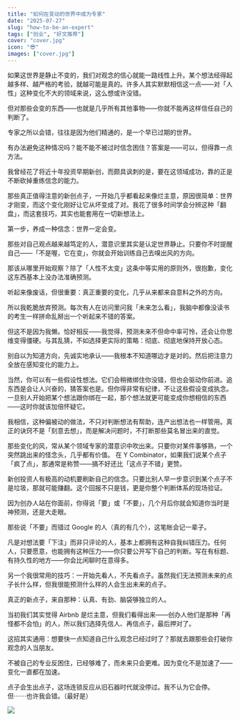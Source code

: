 ```yaml
---
title: "如何在变动的世界中成为专家"
date: "2025-07-27"
slug: "how-to-be-an-expert"
tags: ["创业", "好文推荐"]
cover: "cover.jpg"
icon: "😎"
images: ["cover.jpg"]
---
```

如果这世界是静止不变的，我们对观念的信心就能一路线性上升。某个想法经得起越多样、越严格的考验，就越可能是真的。许多人其实默默相信这一点——对「人性」这种变化不大的领域来说，这么想或许没错。



但对那些会变的东西——也就是几乎所有其他事物——你就不能再这样信任自己的判断了。



专家之所以会错，往往是因为他们精通的，是一个早已过期的世界。



有办法避免这种情况吗？能不能不被过时信念困住？答案是——可以，但得靠一点方法。



我曾经花了将近十年投资早期新创，而颇具讽刺的是，要在这领域成功，靠的正是不断砍掉重练信念的能力。



那些真正值得注意的新创点子，一开始几乎都看起来像烂主意，原因很简单：世界才刚变，而这个变化刚好让它从坏变成了对。我花了很多时间学会分辨这种「翻盘」，而这套技巧，其实也能套用在一切新想法上。



第一步，养成一种信念：世界一定会变。



那些对自己观点越来越笃定的人，潜意识里其实是认定世界静止。只要你不时提醒自己——「不是喔，它在变」，你就会开始训练自己去嗅出风的方向。



那该从哪里开始观察？除了「人性不太变」这条中等实用的原则外，很抱歉，变化这东西基本上没办法准确预测。



听起来像废话，但很重要：真正重要的变化，几乎从来都来自意料之外的方向。



所以我乾脆放弃预测。每次有人在访问里问我「未来怎么看」，我脑中都像没读书的考生一样拼命乱掰出一个听起来不错的答案。



但这不是因为我懒。恰好相反——我觉得，预测未来不但命中率可怜，还会让你思维变得僵硬。与其乱猜，不如选择更实际的策略：彻底、彻底地保持开放心态。



别自以为知道方向，先诚实地承认——我根本不知道哪边才是对的。然后把注意力全放在感知变化的能力上。



当然，你可以有一些假设性想法。它们会稍微绑住你没错，但也会驱动你前进。追东西是会让人兴奋的，猜答案也是。但你得非常有纪律，不让这些假设变成执念。
一旦别人开始把某个想法跟你绑在一起，那个想法就更可能变成你想相信的东西——这时你就该加倍怀疑它。



我相信，这种偏被动的做法，不只对判断想法有帮助，连产出想法也一样管用。真正的诀窍不是「刻意去想」，而是解决问题时，不打断那些莫名冒出来的直觉。



那些变化的风，常从某个领域专家的潜意识中吹出来。只要你对某件事够熟，一个突然跳出来的怪念头，几乎都有价值。
在 Y Combinator，如果我们说某个点子「疯了点」，那通常是称赞——搞不好还比「这点子不错」更赞。



新创投资人有极高的动机要刷新自己的信念。只要比别人早一步意识到某个点子不是垃圾，那就可能赚翻。这个回报不只是钱，更是你整个判断体系的现场验证。



因为创办人站在你面前，你得说「要」或「不要」，几个月后你就会知道你当时是神预测，还是大走眼。



那些说「不要」而错过 Google 的人（真的有几个），这笔帐会记一辈子。



凡是对想法要「下注」而非只评论的人，基本上都拥有这种自我纠错压力。任何人，只要愿意，也能拥有这种压力——你只要公开写下自己的判断。写在有标题、有持久性的地方——你会比闲聊时在意得多。



另一个我很常用的技巧：一开始先看人，不先看点子。虽然我们无法预测未来的点子长什么样，但我很能预测什么样的人会生出未来的点子。



真正的新点子，来自那种：认真、有劲、脑袋够独立的人。



当初我们其实觉得 Airbnb 是烂主意，但我们看得出来——创办人他们是那种「再怪都不会怕」的人，所以我们选择先信人、再信点子，最后押对了。



这招其实通用：想要快一点知道自己什么观念已经过时了？那就去跟那些会打破你观念的人当朋友。



不被自己的专业反困住，已经够难了，而未来只会更难。因为变化不是加速了——变化一直都在加速。



点子会生出点子，这场连锁反应从旧石器时代就没停过。我不认为它会停。
但⋯⋯也许我会错。（最好是）




![](https://prod-files-secure.s3.us-west-2.amazonaws.com/112d0858-5090-4d34-a606-b75eb8d65fd2/46476355-9cf3-4e99-9b7a-3531bc426380/1000202064.png?X-Amz-Algorithm=AWS4-HMAC-SHA256&X-Amz-Content-Sha256=UNSIGNED-PAYLOAD&X-Amz-Credential=ASIAZI2LB4665TYVHFY4%2F20251006%2Fus-west-2%2Fs3%2Faws4_request&X-Amz-Date=20251006T211114Z&X-Amz-Expires=3600&X-Amz-Security-Token=IQoJb3JpZ2luX2VjEPv%2F%2F%2F%2F%2F%2F%2F%2F%2F%2FwEaCXVzLXdlc3QtMiJHMEUCIQCjmQmfhq6dcp73Fvz2KhLIO7GgS%2BSBD9ooY7aXf9H96AIgaPnZA27lewjy0oYrYqx8pYHgLQBjZYtGoiEClaPsliMqiAQIlP%2F%2F%2F%2F%2F%2F%2F%2F%2F%2FARAAGgw2Mzc0MjMxODM4MDUiDN79%2BCTQrsnqpSNvaircA%2BxznGdHVoK62COC4uKnJO68i66NntDvneYID3NDWBcYRTxFGc742rRb88yK7ahZUIKryujreo8nfHYWEMU55xEAKCkIr00IDj1u4990qyp7faASmxHOEAcuyxP2z2rk%2BD0TWMfx%2BOtPUpyfDom2m8VOaGlB4A87PlmCyqhWTkHxIvCAnppWTDqsl4%2FCS0%2FVo8f07QWh2cfyWesJI%2FUmtxJwZnN0qm5T2EvPDwlTjj23LKkLw2NaWlmFyvNiKbENSCvBRuNF6o8qW%2BTSAcsuVQv5aL%2BM7xT3n57sYUB2UU9CATigM3hASoLixELCz%2BxMYkZtJqHriXK3Xn%2BrtAJLhcLlQZfbtV3gztxjXcXaZhzcQDxpR3DixgqCSf%2F08f72CjbQadjR2ZYzUr2zHnXEs4NvUeomi%2FSUOPb3scx1mYkQhSLT%2FMK%2BDHFbrVKlwjt%2B6j%2BkLuha5RYLnCG%2Ft5vA8fcK9CRoxc1vn%2FQWgi%2Fr89baNjwTCso2noYBkGEdG6K5vvtoI%2BtOfYrnoo7FE5NzS%2FGp6rIdFtecyT9xF8YKS88u%2BAJ1yBTkjMF6ZwizEdIJZA2%2FpdrDq0dL6Wt9wi8saaK2C5ZBS3aw5I2UMSTNumaRAKrX9t1MdRx6eAX%2BMK6rkMcGOqUBBL00yeVTGSqPQM7Eq2wG1WzODfy0R3G%2FNmd7dK6oSKkqlzPKYsLOiwO2%2Ftkoa2NFv64M1j9aDPcAlcNlEI%2BUYNGHYhJX6U17dKzbZnvaH2XDPX9V5om%2FXTXinKhTyY6Mjakl0eMb2Qu4ViQrQbSo7ChYjsDInsSCN1M7Oy2R%2FZgdfgDG1OrTof5hgnsUoafouPRBO4eeTto7RySqJN61T0rKYA07&X-Amz-Signature=913f8662b5730b8db55b3329fbb2145efc12f7d737572c530de8ee069642b375&X-Amz-SignedHeaders=host&x-amz-checksum-mode=ENABLED&x-id=GetObject)

